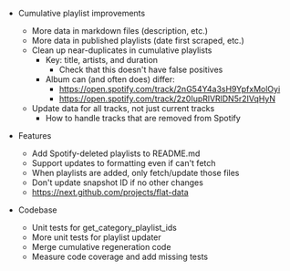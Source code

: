 - Cumulative playlist improvements
    - More data in markdown files (description, etc.)
    - More data in published playlists (date first scraped, etc.)
    - Clean up near-duplicates in cumulative playlists
        - Key: title, artists, and duration
            - Check that this doesn't have false positives
        - Album can (and often does) differ:
            - https://open.spotify.com/track/2nG54Y4a3sH9YpfxMolOyi
            - https://open.spotify.com/track/2z0IupRlVRlDN5r2IVqHyN
    - Update data for all tracks, not just current tracks
        - How to handle tracks that are removed from Spotify

- Features
    - Add Spotify-deleted playlists to README.md
    - Support updates to formatting even if can't fetch
    - When playlists are added, only fetch/update those files
    - Don't update snapshot ID if no other changes
    - https://next.github.com/projects/flat-data

- Codebase
    - Unit tests for get_category_playlist_ids
    - More unit tests for playlist updater
    - Merge cumulative regeneration code
    - Measure code coverage and add missing tests
